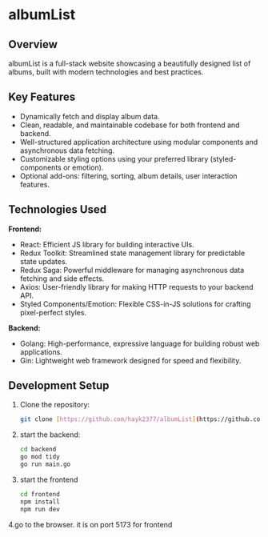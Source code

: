 # albumList

## Overview

albumList is a full-stack website showcasing a beautifully designed list of albums, built with modern technologies and best practices.

## Key Features

* Dynamically fetch and display album data.
* Clean, readable, and maintainable codebase for both frontend and backend.
* Well-structured application architecture using modular components and asynchronous data fetching.
* Customizable styling options using your preferred library (styled-components or emotion).
* Optional add-ons: filtering, sorting, album details, user interaction features.

## Technologies Used

**Frontend:**

* React: Efficient JS library for building interactive UIs.
* Redux Toolkit: Streamlined state management library for predictable state updates.
* Redux Saga: Powerful middleware for managing asynchronous data fetching and side effects.
* Axios: User-friendly library for making HTTP requests to your backend API.
* Styled Components/Emotion: Flexible CSS-in-JS solutions for crafting pixel-perfect styles.

**Backend:**

* Golang: High-performance, expressive language for building robust web applications.
* Gin: Lightweight web framework designed for speed and flexibility.

## Development Setup
1. Clone the repository:
   ```bash
   git clone [https://github.com/hayk2377/albumList](https://github.com/hayk2377/albumList/)

2. start the backend:
    ```bash
    cd backend
    go mod tidy
    go run main.go
3. start the frontend
    ```bash
    cd frontend
    npm install
    npm run dev
4.go to the browser.
    it is on port 5173 for frontend